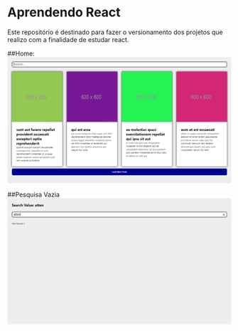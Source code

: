 # Aprendendo React

Este repositório é destinado para fazer o versionamento dos projetos que realizo com a finalidade de estudar react.

##Home:
![Site](https://raw.githubusercontent.com/Berchez/EstudandoReact/main/src/images/sitePreview.png)

##Pesquisa Vazia
![Site2](https://raw.githubusercontent.com/Berchez/EstudandoReact/main/src/images/sitePreview2.png)
